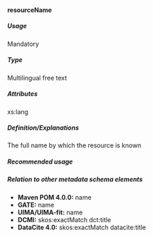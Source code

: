 #### resourceName
##### Usage
Mandatory
##### Type
Multilingual free text
##### Attributes
xs:lang
##### Definition/Explanations
The full name by which the resource is known
##### Recommended usage
##### Relation to other metadata schema elements
* **Maven POM 4.0.0:** name
* **GATE:** name
* **UIMA/UIMA-fit:** name
* **DCMI:** skos:exactMatch dct:title
* **DataCite 4.0:** skos:exactMatch datacite:title
